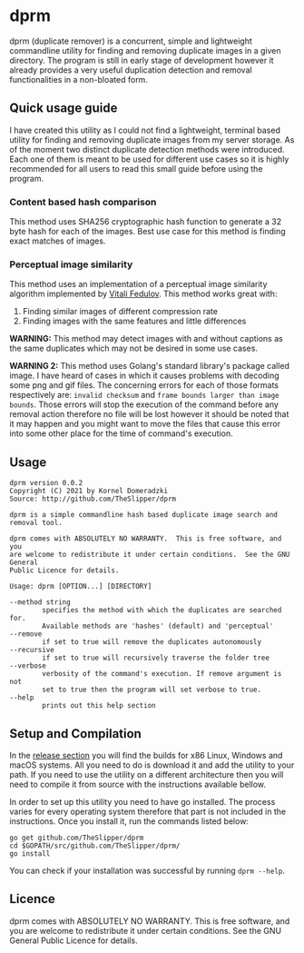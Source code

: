 # dprm

dprm (duplicate remover) is a concurrent, simple and lightweight commandline utility for finding and removing duplicate images in a given directory. The program is still in early stage of development however it already provides a very useful duplication detection and removal functionalities in a non-bloated form.

## Quick usage guide

I have created this utility as I could not find a lightweight, terminal based utility for finding and removing duplicate images from my server storage. As of the moment two distinct duplicate detection methods were introduced. Each one of them is meant to be used for different use cases so it is highly recommended for all users to read this small guide before using the program.

### Content based hash comparison

This method uses SHA256 cryptographic hash function to generate a 32 byte hash for each of the images. Best use case for this method is finding exact matches of images.

### Perceptual image similarity

This method uses an implementation of a perceptual image similarity algorithm implemented by [Vitali Fedulov](https://github.com/vitali-fedulov/images). This method works great with:
1. Finding similar images of different compression rate
2. Finding images with the same features and little differences

**WARNING:** This method may detect images with and without captions as the same duplicates which may not be desired in some use cases.

**WARNING 2:** This method uses Golang's standard library's package called image. I have heard of cases in which it causes problems with decoding some png and gif files. The concerning errors for each of those formats respectively are: `invalid checksum` and `frame bounds larger than image bounds`. Those errors will stop the execution of the command before any removal action therefore no file will be lost however it should be noted that it may happen and you might want to move the files that cause this error into some other place for the time of command's execution.

## Usage

```
dprm version 0.0.2
Copyright (C) 2021 by Kornel Domeradzki
Source: http://github.com/TheSlipper/dprm

dprm is a simple commandline hash based duplicate image search and removal tool.

dprm comes with ABSOLUTELY NO WARRANTY.  This is free software, and you
are welcome to redistribute it under certain conditions.  See the GNU General
Public Licence for details.

Usage: dprm [OPTION...] [DIRECTORY]

--method string
		specifies the method with which the duplicates are searched for.
		Available methods are 'hashes' (default) and 'perceptual'
--remove
		if set to true will remove the duplicates autonomously
--recursive
		if set to true will recursively traverse the folder tree
--verbose
		verbosity of the command's execution. If remove argument is not
		set to true then the program will set verbose to true.
--help
		prints out this help section
```

## Setup and Compilation

In the [release section](https://github.com/TheSlipper/dprm/releases) you will find the builds for x86 Linux, Windows and macOS systems. All you need to do is download it and add the utility to your path. If you need to use the utility on a different architecture then you will need to compile it from source with the instructions available bellow.   

In order to set up this utility you need to have go installed. The process varies for every operating system therefore that part is not included in the instructions. Once you install it, run the commands listed below:

```
go get github.com/TheSlipper/dprm
cd $GOPATH/src/github.com/TheSlipper/dprm/
go install
```
You can check if your installation was successful by running `dprm --help`.

## Licence

dprm comes with ABSOLUTELY NO WARRANTY.  This is free software, and you
are welcome to redistribute it under certain conditions.  See the GNU General Public Licence
for details.
